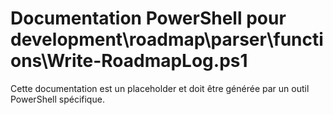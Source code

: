 # Documentation PowerShell pour development\roadmap\parser\functions\Write-RoadmapLog.ps1

Cette documentation est un placeholder et doit être générée par un outil PowerShell spécifique.
